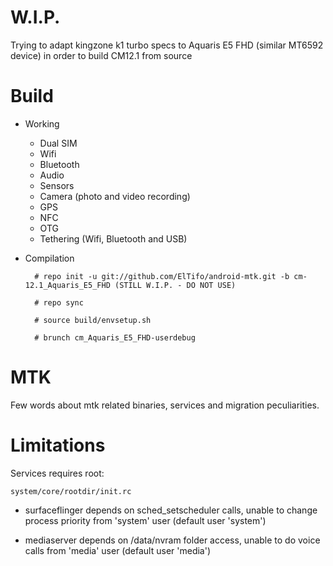 # W.I.P.

Trying to adapt kingzone k1 turbo specs to Aquaris E5 FHD (similar MT6592 device) in order to build CM12.1 from source

# Build

* Working
  * Dual SIM
  * Wifi
  * Bluetooth
  * Audio
  * Sensors
  * Camera (photo and video recording)
  * GPS
  * NFC
  * OTG
  * Tethering (Wifi, Bluetooth and USB)

* Compilation

        # repo init -u git://github.com/ElTifo/android-mtk.git -b cm-12.1_Aquaris_E5_FHD (STILL W.I.P. - DO NOT USE)
        
        # repo sync
        
        # source build/envsetup.sh
        
        # brunch cm_Aquaris_E5_FHD-userdebug

# MTK

Few words about mtk related binaries, services and migration peculiarities.

# Limitations

Services requires root:

`system/core/rootdir/init.rc`

  * surfaceflinger depends on sched_setscheduler calls, unable to change process priority from 'system' user (default user 'system')

  * mediaserver depends on /data/nvram folder access, unable to do voice calls from 'media' user (default user 'media')
